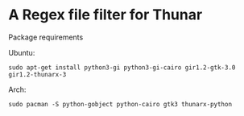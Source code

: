 # A Regex file filter for Thunar

Package requirements

Ubuntu:

```
sudo apt-get install python3-gi python3-gi-cairo gir1.2-gtk-3.0 gir1.2-thunarx-3
```

Arch:

```
sudo pacman -S python-gobject python-cairo gtk3 thunarx-python
```
